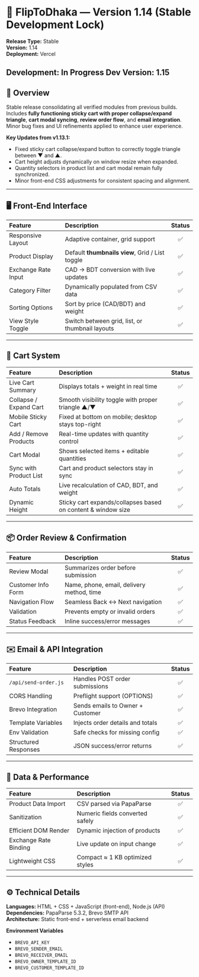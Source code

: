 # 🧾 FlipToDhaka — Version 1.14 (Stable Development Lock)

**Release Type:** Stable  
**Version:** 1.14  
**Deployment:** Vercel  

**Development:** In Progress
**Dev Version:** 1.15  
---

## 🧩 Overview
Stable release consolidating all verified modules from previous builds.  
Includes **fully functioning sticky cart with proper collapse/expand triangle**, **cart modal syncing**, **review order flow**, and **email integration**.  
Minor bug fixes and UI refinements applied to enhance user experience.

**Key Updates from v1.13.1:**
- Fixed sticky cart collapse/expand button to correctly toggle triangle between ▼ and ▲.
- Cart height adjusts dynamically on window resize when expanded.
- Quantity selectors in product list and cart modal remain fully synchronized.
- Minor front-end CSS adjustments for consistent spacing and alignment.

---

## 🖥️ Front-End Interface
| Feature | Description | Status |
|:--------|:-------------|:------:|
| Responsive Layout | Adaptive container, grid support | ✅ |
| Product Display | Default **thumbnails view**, Grid / List toggle | ✅ |
| Exchange Rate Input | CAD → BDT conversion with live updates | ✅ |
| Category Filter | Dynamically populated from CSV data | ✅ |
| Sorting Options | Sort by price (CAD/BDT) and weight | ✅ |
| View Style Toggle | Switch between grid, list, or thumbnail layouts | ✅ |

---

## 🛒 Cart System
| Feature | Description | Status |
|:--------|:-------------|:------:|
| Live Cart Summary | Displays totals + weight in real time | ✅ |
| Collapse / Expand Cart | Smooth visibility toggle with proper triangle ▲/▼ | ✅ |
| Mobile Sticky Cart | Fixed at bottom on mobile; desktop stays top-right | ✅ |
| Add / Remove Products | Real-time updates with quantity control | ✅ |
| Cart Modal | Shows selected items + editable quantities | ✅ |
| Sync with Product List | Cart and product selectors stay in sync | ✅ |
| Auto Totals | Live recalculation of CAD, BDT, and weight | ✅ |
| Dynamic Height | Sticky cart expands/collapses based on content & window size | ✅ |

---

## 📦 Order Review & Confirmation
| Feature | Description | Status |
|:--------|:-------------|:------:|
| Review Modal | Summarizes order before submission | ✅ |
| Customer Info Form | Name, phone, email, delivery method, time | ✅ |
| Navigation Flow | Seamless Back ↔ Next navigation | ✅ |
| Validation | Prevents empty or invalid orders | ✅ |
| Status Feedback | Inline success/error messages | ✅ |

---

## ✉️ Email & API Integration
| Feature | Description | Status |
|:--------|:-------------|:------:|
| `/api/send-order.js` | Handles POST order submissions | ✅ |
| CORS Handling | Preflight support (OPTIONS) | ✅ |
| Brevo Integration | Sends emails to Owner + Customer | ✅ |
| Template Variables | Injects order details and totals | ✅ |
| Env Validation | Safe checks for missing config | ✅ |
| Structured Responses | JSON success/error returns | ✅ |

---

## 🧮 Data & Performance
| Feature | Description | Status |
|:--------|:-------------|:------:|
| Product Data Import | CSV parsed via PapaParse | ✅ |
| Sanitization | Numeric fields converted safely | ✅ |
| Efficient DOM Render | Dynamic injection of products | ✅ |
| Exchange Rate Binding | Live update on input change | ✅ |
| Lightweight CSS | Compact ≈ 1 KB optimized styles | ✅ |

---

## ⚙️ Technical Details
**Languages:** HTML + CSS + JavaScript (front-end), Node.js (API)  
**Dependencies:** PapaParse 5.3.2, Brevo SMTP API  
**Architecture:** Static front-end + serverless email backend  

**Environment Variables**
- `BREVO_API_KEY`
- `BREVO_SENDER_EMAIL`
- `BREVO_RECEIVER_EMAIL`
- `BREVO_OWNER_TEMPLATE_ID`
- `BREVO_CUSTOMER_TEMPLATE_ID`
